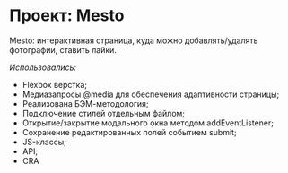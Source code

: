 # Проект: Mesto

Mesto: интерактивная страница, куда можно добавлять/удалять фотографии, ставить лайки.

*Использовались:*
* Flexbox верстка;
* Медиазапросы @media для обеспечения адаптивности страницы;
* Реализована БЭМ-методология;
* Подключение стилей отдельным файлом;
* Открытие/закрытие модального окна методом addEventListener;
* Сохранение редактированных полей событием submit;
* JS-классы;
* API;
* CRA